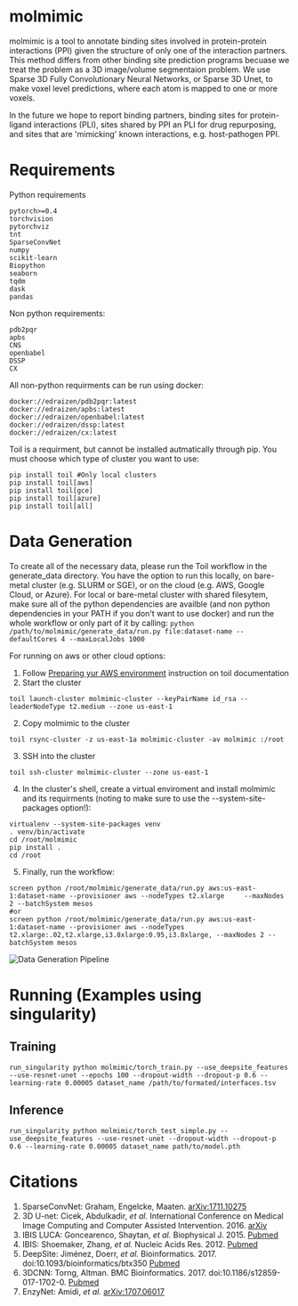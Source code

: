 # molmimic

molmimic is a tool to annotate binding sites involved in protein-protein interactions (PPI) given the structure of only one of the interaction partners. This method differs from other binding site prediction programs becuase we treat the problem as a 3D image/volume segmentaion problem. We use Sparse 3D Fully Convolutionary Neural Networks, or Sparse 3D Unet, to make voxel level predictions, where each atom is mapped to one or more voxels.

In the future we hope to report binding partners, binding sites for protein-ligand interactions (PLI), sites shared by PPI an PLI for drug repurposing, and sites that are 'mimicking' known interactions, e.g. host-pathogen PPI.

# Requirements
Python requirements
```
pytorch>=0.4
torchvision
pytorchviz
tnt
SparseConvNet
numpy
scikit-learn
Biopython
seaborn
tqdm
dask
pandas
```
Non python requirements:
```
pdb2pqr
apbs
CNS
openbabel
DSSP
CX
```
All non-python requirments can be run using docker:
```
docker://edraizen/pdb2pqr:latest
docker://edraizen/apbs:latest
docker://edraizen/openbabel:latest
docker://edraizen/dssp:latest
docker://edraizen/cx:latest
```

Toil is a requirment, but cannot be installed autmatically through pip. You must choose which type of cluster you want to use:
```
pip install toil #Only local clusters
pip install toil[aws]
pip install toil[gce]
pip install toil[azure]
pip install toil[all]
```
# Data Generation
To create all of the necessary data, please run the Toil workflow in the generate_data directory. You have the option to run this locally, on bare-metal cluster (e.g. SLURM or SGE), or on the cloud (e.g. AWS, Google Cloud, or Azure). For local or bare-metal cluster with shared filesytem, make sure all of the python dependencies are availble (and non python dependencies in your PATH if you don't want to use docker) and run the whole workflow or only part of it by calling:
```python /path/to/molmimic/generate_data/run.py file:dataset-name --defaultCores 4 --maxLocalJobs 1000```

For running on aws or other cloud options:
1) Follow [Preparing yur AWS environment](https://toil.readthedocs.io/en/3.15.0/running/cloud/amazon.html#preparing-your-aws-environment) instruction on toil documentation
1) Start the cluster
```
toil launch-cluster molmimic-cluster --keyPairName id_rsa --leaderNodeType t2.medium --zone us-east-1
```
2) Copy molmimic to the cluster
```
toil rsync-cluster -z us-east-1a molmimic-cluster -av molmimic :/root
```
3) SSH into the cluster
```
toil ssh-cluster molmimic-cluster --zone us-east-1
```
4) In the cluster's shell, create a virtual enviroment and install molmimic and its requirments (noting to make sure to use the --system-site-packages option!):
```
virtualenv --system-site-packages venv
. venv/bin/activate
cd /root/molmimic
pip install .
cd /root
```
5) Finally, run the workflow:
```
screen python /root/molmimic/generate_data/run.py aws:us-east-1:dataset-name --provisioner aws --nodeTypes t2.xlarge	 --maxNodes 2 --batchSystem mesos
#or
screen python /root/molmimic/generate_data/run.py aws:us-east-1:dataset-name --provisioner aws --nodeTypes t2.xlarge:.02,t2.xlarge,i3.8xlarge:0.95,i3.8xlarge, --maxNodes 2 --batchSystem mesos
```

![Data Generation Pipeline](figures/data_generation_pipeline.png)

# Running (Examples using singularity)
## Training 
```shell
run_singularity python molmimic/torch_train.py --use_deepsite_features --use-resnet-unet --epochs 100 --dropout-width --dropout-p 0.6 --learning-rate 0.00005 dataset_name /path/to/formated/interfaces.tsv
```

## Inference
```shell
run_singularity python molmimic/torch_test_simple.py --use_deepsite_features --use-resnet-unet --dropout-width --dropout-p 0.6 --learning-rate 0.00005 dataset_name path/to/model.pth
```

# Citations
1. SparseConvNet: Graham, Engelcke, Maaten. [arXiv:1711.10275](https://arxiv.org/abs/1711.10275)
2. 3D U-net: Cicek, Abdulkadir, *et al.* International Conference on Medical Image Computing and Computer Assisted Intervention. 2016. [arXiv](https://arxiv.org/abs/1606.06650)
3. IBIS LUCA: Goncearenco, Shaytan, *et al.* Biophysical J. 2015. [Pubmed](https://www.ncbi.nlm.nih.gov/pubmed/26213149)
4. IBIS: Shoemaker, Zhang, *et al.* Nucleic Acids Res. 2012. [Pubmed](https://www.ncbi.nlm.nih.gov/pubmed/22102591)
5. DeepSite: Jiménez, Doerr, *et al.* Bioinformatics. 2017. doi:10.1093/bioinformatics/btx350 [Pubmed](https://www.ncbi.nlm.nih.gov/pubmed/28575181)
6. 3DCNN: Torng, Altman. BMC Bioinformatics. 2017. doi:10.1186/s12859-017-1702-0. [Pubmed](https://www.ncbi.nlm.nih.gov/pubmed/28615003)
7. EnzyNet: Amidi, *et al.* [arXiv:1707.06017](https://arxiv.org/abs/1707.06017)

